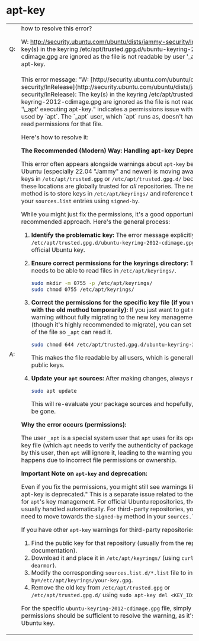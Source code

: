 # apt-key

<table><tr><td>Q:</td><td>
<!-- add your Prompt bellow-->
how to resolve this error? 

W: http://security.ubuntu.com/ubuntu/dists/jammy-security/InRelease: The key(s) in the keyring /etc/apt/trusted.gpg.d/ubuntu-keyring-2012-cdimage.gpg are ignored as the file is not readable by user '_apt' executing apt-key.
</td></tr><tr><td>A:</td><td>
<!-- add Chatbot Response bellow-->
This error message: "W: [http://security.ubuntu.com/ubuntu/dists/jammy-security/InRelease](http://security.ubuntu.com/ubuntu/dists/jammy-security/InRelease): The key(s) in the keyring /etc/apt/trusted.gpg.d/ubuntu-keyring-2012-cdimage.gpg are ignored as the file is not readable by user '\_apt' executing apt-key." indicates a permissions issue with a GPG key file used by `apt`. The `_apt` user, which `apt` runs as, doesn't have the necessary read permissions for that file.

Here's how to resolve it:

**The Recommended (Modern) Way: Handling apt-key Deprecation**

This error often appears alongside warnings about `apt-key` being deprecated. Ubuntu (especially 22.04 "Jammy" and newer) is moving away from storing keys in `/etc/apt/trusted.gpg` or `/etc/apt/trusted.gpg.d/` because keys in these locations are globally trusted for *all* repositories. The new, more secure method is to store keys in `/etc/apt/keyrings/` and reference them explicitly in your `sources.list` entries using `signed-by`.

While you might just fix the permissions, it's a good opportunity to adopt the recommended approach. Here's the general process:

1.  **Identify the problematic key:**
    The error message explicitly points to `/etc/apt/trusted.gpg.d/ubuntu-keyring-2012-cdimage.gpg`. This is an official Ubuntu key.

2.  **Ensure correct permissions for the keyrings directory:**
    The `_apt` user needs to be able to read files in `/etc/apt/keyrings/`.

    ```bash
    sudo mkdir -m 0755 -p /etc/apt/keyrings/
    sudo chmod 0755 /etc/apt/keyrings/
    ```

3.  **Correct the permissions for the specific key file (if you want to stick with the old method temporarily):**
    If you just want to get rid of the warning without fully migrating to the new key management system (though it's highly recommended to migrate), you can set the permissions of the file so `_apt` can read it.

    ```bash
    sudo chmod 644 /etc/apt/trusted.gpg.d/ubuntu-keyring-2012-cdimage.gpg
    ```

    This makes the file readable by all users, which is generally acceptable for public keys.

4.  **Update your `apt` sources:**
    After making changes, always run:

    ```bash
    sudo apt update
    ```

    This will re-evaluate your package sources and hopefully, the warning will be gone.

**Why the error occurs (permissions):**

The user `_apt` is a special system user that `apt` uses for its operations. If a GPG key file (which `apt` needs to verify the authenticity of packages) isn't readable by this user, then `apt` will ignore it, leading to the warning you see. This often happens due to incorrect file permissions or ownership.

**Important Note on `apt-key` and deprecation:**

Even if you fix the permissions, you might still see warnings like "Warning: apt-key is deprecated." This is a separate issue related to the long-term plan for `apt`'s key management. For official Ubuntu repositories, these keys are usually handled automatically. For third-party repositories, you'll eventually need to move towards the `signed-by` method in your `sources.list` files.

If you have other `apt-key` warnings for third-party repositories, you'll need to:

1.  Find the public key for that repository (usually from the repository's official documentation).
2.  Download it and place it in `/etc/apt/keyrings/` (using `curl` and `gpg --dearmor`).
3.  Modify the corresponding `sources.list.d/*.list` file to include `signed-by=/etc/apt/keyrings/your-key.gpg`.
4.  Remove the old key from `/etc/apt/trusted.gpg` or `/etc/apt/trusted.gpg.d/` using `sudo apt-key del <KEY_ID>`.

For the specific `ubuntu-keyring-2012-cdimage.gpg` file, simply correcting the permissions should be sufficient to resolve the warning, as it's an official Ubuntu key.
</td></tr></table>
